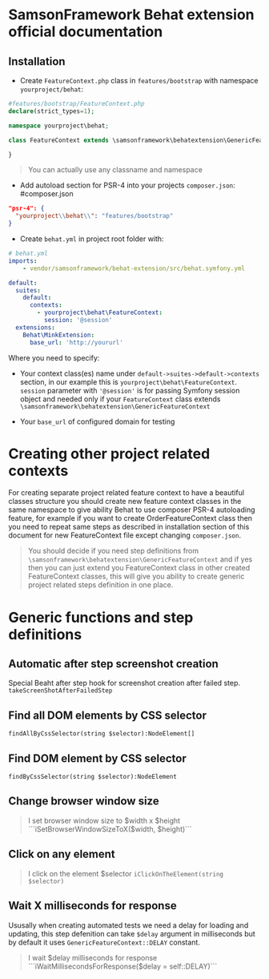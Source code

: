 # SamsonFramework Behat extension official documentation

## Installation
* Create ```FeatureContext.php``` class in ```features/bootstrap``` with namespace ```yourproject/behat```:

```php
#features/bootstrap/FeatureContext.php
declare(strict_types=1);

namespace yourproject\behat;

class FeatureContext extends \samsonframework\behatextension\GenericFeatureContext {

}
```
> You can actually use any classname and namespace

* Add autoload section for PSR-4 into your projects ```composer.json```:
#composer.json
```json
"psr-4": {
  "yourproject\\behat\\": "features/bootstrap"
}
```

* Create ```behat.yml``` in project root folder with:
```yml
# behat.yml
imports:
    - vendor/samsonframework/behat-extension/src/behat.symfony.yml

default:
  suites:
    default:
      contexts:
        - yourproject\behat\FeatureContext:
          session: '@session'
  extensions:
    Behat\MinkExtension:
      base_url: 'http://yoururl'
```

Where you need to specify:
 * Your context class(es) name under ```default->suites->default->contexts``` section, in our example this is
 ```yourproject\behat\FeatureContext```. ```session``` parameter with ```'@session'``` is for passing Symfony session object and needed only if your
 ```FeatureContext``` class extends ```\samsonframework\behatextension\GenericFeatureContext```
 
 * Your ```base_url``` of configured domain for testing
 
 
# Creating other project related contexts
For creating separate project related feature context to have a beautiful classes structure you should create 
new feature context classes in the same namespace to give ability Behat to use composer PSR-4 autoloading feature,
for example if you want to create OrderFeatureContext class then you need to repeat same steps as described in
installation section of this document for new FeatureContext file except changing ```composer.json```.

> You should decide if you need step definitions from ```\samsonframework\behatextension\GenericFeatureContext``` and
if yes then you can just extend you FeatureContext class in other created FeatureContext classes, this will give you ability to create generic project related steps definition in one place.

# Generic functions and step definitions

## Automatic after step screenshot creation
Special Beaht after step hook for screenshot creation after failed step.
```takeScreenShotAfterFailedStep```

## Find all DOM elements by CSS selector
```findAllByCssSelector(string $selector):NodeElement[]```

## Find DOM element by CSS selector
```findByCssSelector(string $selector):NodeElement```

## Change browser window size
> I set browser window size to $width x $height
```iSetBrowserWindowSizeToX($width, $height)```

## Click on any element
> I click on the element $selector
```iClickOnTheElement(string $selector)```

## Wait X milliseconds for response
Ususally when creating automated tests we need a delay for loading and updating, this step defenition can take ```$delay```
argument in milliseconds but by default it uses ```GenericFeatureContext::DELAY``` constant.
> I wait $delay milliseconds for response
```iWaitMillisecondsForResponse($delay = self::DELAY)```

